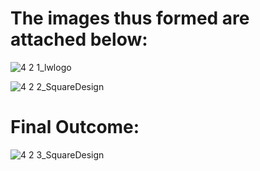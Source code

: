 # **The images thus formed are attached below:**
![4 2 1_lwlogo](https://user-images.githubusercontent.com/59224488/121093999-86669f80-c80b-11eb-8a2e-1095ce4de446.png)

![4 2 2_SquareDesign](https://user-images.githubusercontent.com/59224488/121094009-8b2b5380-c80b-11eb-9e1f-83e49b56d824.png)

# **Final Outcome:**
![4 2 3_SquareDesign](https://user-images.githubusercontent.com/59224488/121094019-8e264400-c80b-11eb-952e-84391a12c2e6.png)
